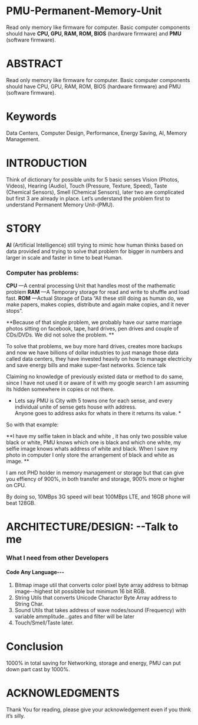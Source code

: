 # PMU-Permanent-Memory-Unit
Read only memory like firmware for computer. Basic computer components should have **CPU, GPU, RAM, ROM, BIOS** (hardware firmware) and **PMU** (software firmware). 

# ABSTRACT
Read only memory like firmware for computer. Basic computer components should have CPU, GPU, RAM, ROM, BIOS (hardware firmware) and PMU (software firmware).

# Keywords
Data Centers, Computer Design, Performance, Energy Saving, AI, Memory Management.

# INTRODUCTION
Think of dictionary for possible units for 5 basic senses Vision (Photos, Videos), Hearing (Audio), Touch (Pressure, Texture, Speed), Taste (Chemical Sensors), Smell (Chemical Sensors), later two are complicated but first 3 are already in place.  Let’s understand the problem first to understand Permanent Memory Unit-(PMU).

# STORY
**AI** (Artificial Intelligence) still trying to mimic how human thinks based on data provided and trying to solve that problem for bigger in numbers and larger in scale and faster in time to beat Human. 

### Computer has problems:
**CPU**	—A central processing Unit that handles most of the mathematic problem
**RAM**	—A Temporary storage for read and write to shuffle and load fast.
**ROM**	—Actual Storage of Data 
“All these still doing as human do, we make papers, makes copies, distribute and again make copies, and it never stops”. 

**Because of that single problem, we probably have our same marriage photos sitting on facebook, tape, hard drives, pen drives and couple of CDs/DVDs.  We did not solve the problem. **

To solve that problems, we buy more hard drives, creates more backups and now we have billions of dollar industries to just manage those data called data centers, they have invested heavily on how to manage electricity and save energy bills and make super-fast networks. 
Science talk

Claiming no knowledge of previously existed data or method to do same, since I have not used it or aware of it with my google search I am assuming its hidden somewhere in copies or not there.

* Lets say PMU is City with 5 towns one for each sense, and every individual unite of sense gets house with address.  
Anyone goes to address asks for whats in there it returns its value. *

So with that example:

**I have my selfie taken in black and white ,  it has only two possible value black or white, PMU knows which one is black and which one white, my selfie image knows whats address of white and black.  When I save my photo in computer I only store the arrangement of black and white as image. **

I am not PHD holder in memory management or storage but that can give you effiency of 900%, in both transfer and storage, 900% more or higher on CPU.

By doing so, 10MBps 3G speed will beat 100MBps LTE, and 16GB phone will beat 128GB. 

# ARCHITECTURE/DESIGN: --Talk to me 

### What I need from other Developers
#### Code Any Language---
  1. Bitmap image util that converts color pixel byte array address to bitmap image--highest bit possibble but minimum 16 bit RGB.
  2. String Utils that converts Unicode Charactor Byte Array address to String Char.
  3. Sound Utils that takes address of wave nodes/sound (Frequency) with variable ammplitude...gates and filter will be later
  4. Touch/Smell/Taste later.
  
  
  
# Conclusion

1000% in total saving for Networking, storage and energy, PMU can put down part cast by 1000%.

# ACKNOWLEDGMENTS
Thank You for reading, please give your acknowledgement even if you think it’s silly.
